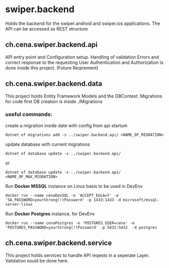 # swiper.backend
Holds the backend for the swiper.android and swiper.ios applications. The API can be accessed as REST structure

## ch.cena.swiper.backend.api
API entry point and Configuration setup.
Handling of validation Errors and correct response to the requesting User
Authentication and Authorization is done inside this project. (Future Reqirement)

## ch.cena.swiper.backend.data
This project holds Entity Framework Models and the DBContext. 
Migrations for code first DB creation is inside ./Migrations

### useful commands:
create a migration inside date with config from api startum
```
dotnet ef migrations add -s ../swiper.backend.api/ <NAME_OF_MIGRATION>
```
update database with current migrations
```
dotnet ef database update -s ../swiper.backend.api/ 
```
or
```
dotnet ef database update -s ../swiper.backend.api/ <NAME_OF_MAX_MIGRATION>
```
Run **Docker MSSQL** instance on Linux basis to be used in DevEnv 
```
docker run --name cenaDevSQL -e 'ACCEPT_EULA=Y' -e 'SA_PASSWORD=yourStrong(!)Password' -p 1433:1433 -d microsoft/mssql-server-linux
```

Run **Docker Postgres** instance. for DevEnv
```
docker run --name cenaPostgres -e 'POSTGRES_USER=cena' -e 'POSTGRES_PASSWORD=yourStrong(!)Password' -p 5432:5432  -d postgres
```

## ch.cena.swiper.backend.service
This project holds services to handle API reqests in a seperate Layer. Validation sould be done here.
